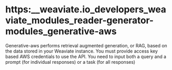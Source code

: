# https:\_\_weaviate.io_developers_weaviate_modules_reader-generator-modules_generative-aws

Generative-aws performs retrieval augmented generation, or RAG, based on the data stored in your Weaviate instance. You must provide access key based AWS credentials to use the API. You need to input both a query and a prompt (for individual responses) or a task (for all responses)
